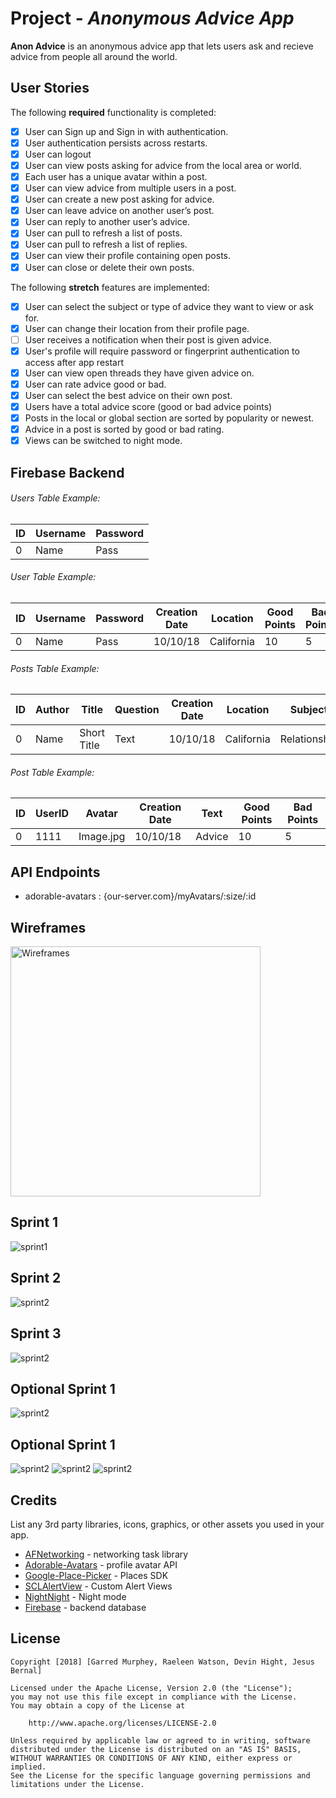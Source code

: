 # Project - *Anonymous Advice App*

**Anon Advice** is an anonymous advice app that lets users ask and recieve advice from people all around the world.

## User Stories

The following **required** functionality is completed:

- [x]  User can Sign up and Sign in with authentication.
- [x]  User authentication persists across restarts.
- [x]   User can logout
- [x]  User can view posts asking for advice from the local area or world.
- [x]  Each user has a unique avatar within a post.
- [X]  User can view advice from multiple users in a post.
- [X]  User can create a new post asking for advice.
- [X]  User can leave advice on another user’s post.
- [x]  User can reply to another user’s advice.
- [x]  User can pull to refresh a list of posts.
- [x]  User can pull to refresh a list of replies.
- [X]  User can view their profile containing open posts.
- [X]  User can close or delete their own posts.

The following **stretch** features are implemented:

- [X]  User can select the subject or type of advice they want to view or ask for.
- [x]  User can change their location from their profile page.
- [ ]  User receives a notification when their post is given advice.
- [x]  User's profile will require password or fingerprint authentication to access after app restart
- [X]  User can view open threads they have given advice on.
- [X]  User can rate advice good or bad.
- [X]  User can select the best advice on their own post.
- [X]  Users have a total advice score (good or bad advice points)
- [X]  Posts in the local or global section are sorted by popularity or newest.
- [X]  Advice in a post is sorted by good or bad rating.
- [x]  Views can be switched to night mode.

## Firebase Backend

###### Users Table Example: ######

| ID | Username | Password |
| --- | --- | --- |
| 0 | Name | Pass |

###### User Table Example: ######

| ID | Username | Password | Creation Date | Location | Good Points | Bad Points |
| --- | --- | --- | --- | --- | --- | --- |
| 0 | Name | Pass | 10/10/18 | California | 10 | 5 |

###### Posts Table Example: ######

| ID | Author | Title | Question | Creation Date | Location | Subject | Reply Count |
| --- | --- | --- | --- | --- | --- | --- | --- |
| 0 | Name | Short Title | Text | 10/10/18 | California | Relationship | 5 |

###### Post Table Example: ######

| ID | UserID | Avatar | Creation Date | Text | Good Points | Bad Points |
| --- | --- | --- | --- | --- | --- | --- |
| 0 | 1111 | Image.jpg | 10/10/18 | Advice | 10 | 5 |

## API Endpoints

- adorable-avatars : {our-server.com}/myAvatars/:size/:id

## Wireframes

<img src='https://i.imgur.com/RSIVa5Z.png' title='Wireframes' width='400' alt='Wireframes' />

## Sprint 1

<img src='https://imgur.com/jr3qrPL.gif' title='Sprint 1' width='' alt='sprint1' />

## Sprint 2
<img src='https://i.imgur.com/9C1VI15.gif' title='Sprint 2' width='' alt='sprint2' />

## Sprint 3
<img src='https://i.imgur.com/43P4YsC.gif' title='Sprint 3' width='' alt='sprint2' />

## Optional Sprint 1
<img src='https://imgur.com/qTXBmdO.gif' title='Optional Sprint 1' width='' alt='sprint2' />

## Optional Sprint 1
<img src='https://imgur.com/e8uXy2g.gif' title='Part 1' width='' alt='sprint2' />
<img src='https://imgur.com/sZPJBEe.gif' title='Part 2' width='' alt='sprint2' />
<img src='https://imgur.com/nEuFrnG.gif' title='Part 3' width='' alt='sprint2' />

## Credits

List any 3rd party libraries, icons, graphics, or other assets you used in your app.

- [AFNetworking](https://github.com/AFNetworking/AFNetworking) - networking task library
- [Adorable-Avatars](https://github.com/adorableio/avatars-api-middleware) - profile avatar API
- [Google-Place-Picker](https://developers.google.com/places/android-sdk/placepicker) - Places SDK
- [SCLAlertView](https://github.com/vikmeup/SCLAlertView-Swift) - Custom Alert Views
- [NightNight](https://github.com/Draveness/NightNight) - Night mode
- [Firebase](https://firebase.google.com/) - backend database

## License

    Copyright [2018] [Garred Murphey, Raeleen Watson, Devin Hight, Jesus Bernal]

    Licensed under the Apache License, Version 2.0 (the "License");
    you may not use this file except in compliance with the License.
    You may obtain a copy of the License at

        http://www.apache.org/licenses/LICENSE-2.0

    Unless required by applicable law or agreed to in writing, software
    distributed under the License is distributed on an "AS IS" BASIS,
    WITHOUT WARRANTIES OR CONDITIONS OF ANY KIND, either express or implied.
    See the License for the specific language governing permissions and
    limitations under the License.
